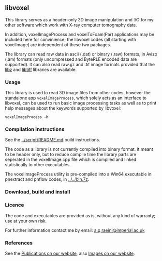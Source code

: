 ##  libvoxel

This library serves as a header-only 3D image manipulation and I/O for my other 
software which work with X-ray computer tomography data.

In addition, voxelImageProcess and voxelToFoam(Par) applications may be included here for convinience; the libvoxel codes (all starting with voxelImage) are independent of these two packages.


The library can read raw data in ascii (.dat) or binary (.raw) formats, in Avizo (.am) formats (only uncompressed and ByteRLE encoded data are supported).  It can also read raw.gz and .tif image formats provided that the  [libz] and [libtiff] libraries are available.

### Usage

This library is used to read 3D image files from other codes, however the standalone app `voxelImageProcess`, which solely acts as an interface to libvoxel, can be used to run basic image processing tasks as well as to print help messages about the keywords supported by libvoxel:

   `voxelImageProcess -h`


### Compilation instructions

See the [../script/README.md](../script/README.md) build instructions.

The code as a library is not currently compiled into binary format. It meant to be header only, but to reduce compile time the library parts are seperated in the voxelImage.cpp file which is compiled and linked statistically to other executables.

The voxelImageProcess utility is pre-compiled into a Win64 executable in pnextract and pnflow codes, in [../../bin.7z](../../bin.7z).

### Download, build and install

###  Licence

The code and executables are provided as is, without any kind of warranty;
use at your own risk.

For further information contact me by email:   a.q.raeini@imperial.ac.uk


### References
See the [Publications on our website], also [Images on our website].

[Publications on our website]: https://www.imperial.ac.uk/earth-science/research/research-groups/pore-scale-modelling/publications/
[Images on our website]: https://www.imperial.ac.uk/earth-science/research/research-groups/pore-scale-modelling/micro-ct-images-and-networks/
[Imperial College - pore-scale consortium]: https://www.imperial.ac.uk/earth-science/research/research-groups/pore-scale-modelling
[libtiff]: https://gitlab.com/libtiff/libtiff
[porefoam]: https://github.com/aliraeini/porefoam
[pnextract]: https://github.com/aliraeini/pnextract
[pnflow]: https://github.com/aliraeini/pnflow
[libz]: https://github.com/madler/zlib
